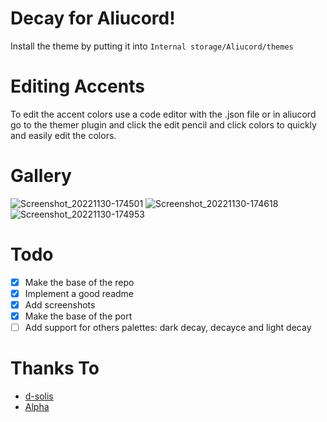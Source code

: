 # Decay for Aliucord!

Install the theme by putting it into `Internal storage/Aliucord/themes`

# Editing Accents

To edit the accent colors use a code editor with the .json file or in aliucord go to the themer plugin and click the edit pencil and click colors to quickly and easily edit the colors.
  
# Gallery

![Screenshot_20221130-174501](https://user-images.githubusercontent.com/43517199/197301912-abd5ccd4-bce2-4a7d-ba1d-d36d5a121449.jpg)
![Screenshot_20221130-174618](https://user-images.githubusercontent.com/43517199/197301916-fe9e28c5-9643-4d60-a10c-0656df08b9f7.jpg)
![Screenshot_20221130-174953](https://user-images.githubusercontent.com/43517199/197301917-de98b21b-72b6-42a0-b710-25b96fabae16.jpg)

# Todo

- [x] Make the base of the repo
- [x] Implement a good readme
- [x] Add screenshots
- [x] Make the base of the port
- [ ] Add support for others palettes: dark decay, decayce and light decay

# Thanks To

- [d-solis](https://github.com/d-solis)
- [Alpha](https://github.com/alphatechnolog)
